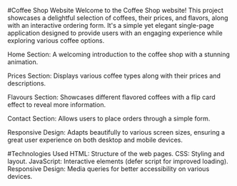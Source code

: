 #Coffee Shop Website
Welcome to the Coffee Shop website! This project showcases a delightful selection of coffees, their prices, and flavors, along with an interactive ordering form. It's a simple yet elegant single-page application designed to provide users with an engaging experience while exploring various coffee options.

 
Home Section: A welcoming introduction to the coffee shop with a stunning animation.

Prices Section: Displays various coffee types along with their prices and descriptions.

Flavours Section: Showcases different flavored coffees with a flip card effect to reveal more information.

Contact Section: Allows users to place orders through a simple form.

Responsive Design: Adapts beautifully to various screen sizes, ensuring a great user experience on both desktop and mobile devices.

#Technologies Used
HTML: Structure of the web pages.
CSS: Styling and layout.
JavaScript: Interactive elements (defer script for improved loading).
Responsive Design: Media queries for better accessibility on various devices.
